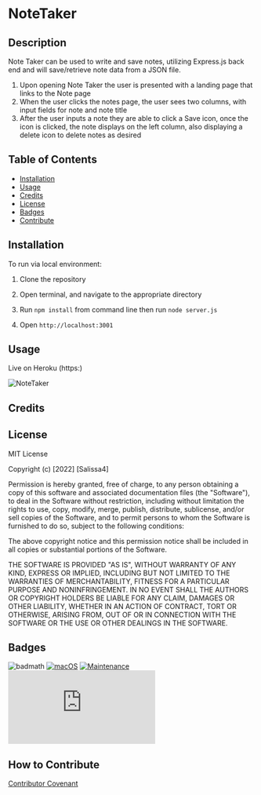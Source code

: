 # NoteTaker

## Description

Note Taker can be used to write and save notes, utilizing Express.js back end and will save/retrieve note data from a JSON file. 

1. Upon opening Note Taker the user is presented with a landing page that links to the Note page
2. When the user clicks the notes page, the user sees two columns, with input fields for note and note title
3. After the user inputs a note they are able to click a Save icon, once the icon is clicked, the note displays on the left column, also displaying a delete icon to delete notes as desired


## Table of Contents

- [Installation](#installation)
- [Usage](#usage)
- [Credits](#credits)
- [License](#license)
- [Badges](#badges)
- [Contribute](#how-to-contribute)

## Installation

To run via local environment: 
1. Clone the repository

2. Open terminal, and navigate to the appropriate directory

3. Run `npm install` from command line then run `node server.js`

4. Open `http://localhost:3001`

## Usage

Live on Heroku (https:) 

![NoteTaker](/assets/images/)

## Credits



## License

MIT License

Copyright (c) [2022] [Salissa4]

Permission is hereby granted, free of charge, to any person obtaining a copy
of this software and associated documentation files (the "Software"), to deal
in the Software without restriction, including without limitation the rights
to use, copy, modify, merge, publish, distribute, sublicense, and/or sell
copies of the Software, and to permit persons to whom the Software is
furnished to do so, subject to the following conditions:

The above copyright notice and this permission notice shall be included in all
copies or substantial portions of the Software.

THE SOFTWARE IS PROVIDED "AS IS", WITHOUT WARRANTY OF ANY KIND, EXPRESS OR
IMPLIED, INCLUDING BUT NOT LIMITED TO THE WARRANTIES OF MERCHANTABILITY,
FITNESS FOR A PARTICULAR PURPOSE AND NONINFRINGEMENT. IN NO EVENT SHALL THE
AUTHORS OR COPYRIGHT HOLDERS BE LIABLE FOR ANY CLAIM, DAMAGES OR OTHER
LIABILITY, WHETHER IN AN ACTION OF CONTRACT, TORT OR OTHERWISE, ARISING FROM,
OUT OF OR IN CONNECTION WITH THE SOFTWARE OR THE USE OR OTHER DEALINGS IN THE
SOFTWARE.

## Badges

![badmath](https://img.shields.io/github/languages/top/lernantino/badmath)
[![macOS](https://svgshare.com/i/ZjP.svg)](https://svgshare.com/i/ZjP.svg)
[![Maintenance](https://img.shields.io/badge/Maintained%3F-no-red.svg)](https://bitbucket.org/lbesson/ansi-colors)
[![GitHub license](https://badgen.net/github/license/Naereen/Strapdown.js)](https://github.com/Naereen/StrapDown.js/blob/master/LICENSE)

## How to Contribute

[Contributor Covenant](https://www.contributor-covenant.org/) 
